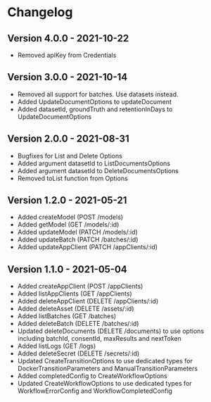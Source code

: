 # Changelog 

## Version 4.0.0 - 2021-10-22

- Removed apiKey from Credentials

## Version 3.0.0 - 2021-10-14

- Removed all support for batches. Use datasets instead.
- Added UpdateDocumentOptions to updateDocument
- Added datasetId, groundTruth and retentionInDays to UpdateDocumentOptions

## Version 2.0.0 - 2021-08-31

- Bugfixes for List and Delete Options
- Added argument datasetId to ListDocumentsOptions 
- Added argument datasetId to DeleteDocumentsOptions
- Removed toList function from Options

## Version 1.2.0 - 2021-05-21

- Added createModel (POST /models)
- Added getModel (GET /models/:id)
- Added updateModel (PATCH /models/:id)
- Added updateBatch (PATCH /batches/:id)
- Added updateAppClient (PATCH /appClients/:id)

## Version 1.1.0 - 2021-05-04

- Added createAppClient (POST /appClients)
- Added listAppClients (GET /appClients)
- Added deleteAppClient (DELETE /appClients/:id)
- Added deleteAsset (DELETE /assets/:id)
- Added listBatches (GET /batches)
- Added deleteBatch (DELETE /batches/:id)
- Updated deleteDocuments (DELETE /documents) to use options including batchId, consentId, maxResults and nextToken 
- Added listLogs (GET /logs)
- Added deleteSecret (DELETE /secrets/:id)
- Updated CreateTransitionOptions to use dedicated types for DockerTransitionParameters and ManualTransitionParameters
- Added completedConfig to CreateWorkflowOptions 
- Updated CreateWorkflowOptions to use dedicated types for WorkflowErrorConfig and WorkflowCompletedConfig
